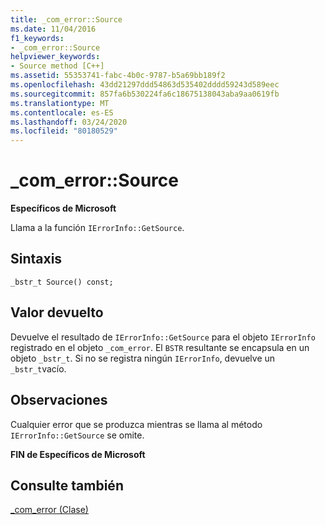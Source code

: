 ```yaml
---
title: _com_error::Source
ms.date: 11/04/2016
f1_keywords:
- _com_error::Source
helpviewer_keywords:
- Source method [C++]
ms.assetid: 55353741-fabc-4b0c-9787-b5a69bb189f2
ms.openlocfilehash: 43dd21297ddd54863d535402dddd59243d589eec
ms.sourcegitcommit: 857fa6b530224fa6c18675138043aba9aa0619fb
ms.translationtype: MT
ms.contentlocale: es-ES
ms.lasthandoff: 03/24/2020
ms.locfileid: "80180529"
---
```

# <a name="_com_errorsource"></a>_com_error::Source

**Específicos de Microsoft**

Llama a la función `IErrorInfo::GetSource`.

## <a name="syntax"></a>Sintaxis

```
_bstr_t Source() const;
```

## <a name="return-value"></a>Valor devuelto

Devuelve el resultado de `IErrorInfo::GetSource` para el objeto `IErrorInfo` registrado en el objeto `_com_error`. El `BSTR` resultante se encapsula en un objeto `_bstr_t`. Si no se registra ningún `IErrorInfo`, devuelve un `_bstr_t`vacío.

## <a name="remarks"></a>Observaciones

Cualquier error que se produzca mientras se llama al método `IErrorInfo::GetSource` se omite.

**FIN de Específicos de Microsoft**

## <a name="see-also"></a>Consulte también

[_com_error (Clase)](../cpp/com-error-class.md)
